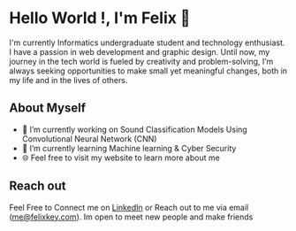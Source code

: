 # Hello World !, I'm Felix 👋

I'm currently Informatics undergraduate student and technology enthusiast. I have a passion in web development and graphic design. Until now, my journey in the tech world is fueled by creativity and problem-solving, I’m always seeking opportunities to make small yet meaningful changes, both in my life and in the lives of others.

## About Myself
- 🔭 I’m currently working on Sound Classification Models Using Convolutional Neural Network (CNN)
- 🌱 I’m currently learning Machine learning & Cyber Security
- 🌐 Feel free to visit my website to learn more about me

## Reach out
Feel Free to Connect me on [LinkedIn](linkedin.com/in/felix-kurniawan-800243341) or Reach out to me via email (me@felixkey.com). Im open to meet new people and make friends
